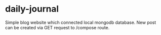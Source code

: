 # daily-journal

Simple blog website which connected local mongodb database. New post can be created via GET request to /compose route.
